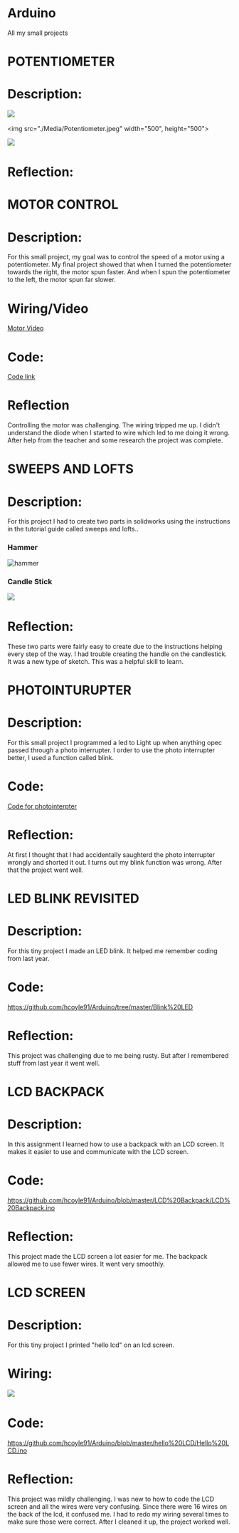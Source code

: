 # Arduino
All my small projects



# **POTENTIOMETER**

# **Description:**

![](https://i.ytimg.com/vi/xzq9rHTsv1Y/maxresdefault.jpg)

<img src="./Media/Potentiometer.jpeg" width="500", height="500">

![](https://i.ytimg.com/vi/yGvZ3Jly1mI/hqdefault.jpg)

# **Reflection:**



# **MOTOR CONTROL**

# **Description:**
For this small project, my goal was to control the speed of a motor using a potentiometer. My final project showed that when I turned the  potentiometer towards the right, the motor spun faster. And when I spun the potentiometer to the left, the motor spun far slower.

 # **Wiring/Video**

[Motor Video](https://www.youtube.com/watch?v=CYTWTmqcXOA)

# **Code:**

[Code link](https://github.com/hcoyle91/Arduino/blob/master/Motor%20Control/Motor%20Control.ino)

# **Reflection**

Controlling the motor was challenging. The wiring tripped me up. I didn't understand the diode when I started to wire which led to me doing it wrong. After help from the teacher and some research the project was complete. 


# **SWEEPS AND LOFTS**

# **Description:**

For this project I had to create two parts in solidworks using the instructions in the tutorial guide called sweeps and lofts.. 

### **Hammer**
![hammer](http://sites.psu.edu/ericrodriguez/wp-content/uploads/sites/35422/2015/12/Loft_Tutorial.png)

### **Candle Stick**
![](http://sites.psu.edu/azshamula46/wp-content/uploads/sites/16574/2014/10/Screen-Shot-2014-10-19-at-12.45.12-PM.png)

# **Reflection:**

These two parts were fairly easy to create due to the instructions helping every step of the way. I had trouble creating the handle on the candlestick. It was a new type of sketch. This was a helpful skill to learn.

# **PHOTOINTURUPTER**

# **Description:**
For this small project I programmed a led to Light up when anything opec passed through a photo interrupter. I order to use the photo interrupter better, I  used a function called blink.

# **Code:**

[Code for photointerpter](https://github.com/hcoyle91/Arduino/blob/master/photointerupter/photointerupter.ino)

# **Reflection:**
 At first I thought that I had accidentally saughterd the photo interrupter wrongly and shorted it out. I turns out my blink function was wrong. After that the project went well.
 
 # **LED BLINK REVISITED**
 
# **Description:**
For this tiny project I made an LED blink. It helped me remember coding from last year.

# **Code:**

https://github.com/hcoyle91/Arduino/tree/master/Blink%20LED


# **Reflection:**
This project was challenging due to me being rusty. But after I remembered stuff from last year it went well.

# **LCD BACKPACK**


# **Description:**

In this assignment I learned how to use a backpack with an LCD screen. It makes it easier to use and communicate with the LCD screen.

# **Code:**

https://github.com/hcoyle91/Arduino/blob/master/LCD%20Backpack/LCD%20Backpack.ino

# **Reflection:**

This project made the LCD screen a lot easier for me. The backpack allowed me to use fewer wires. It went very smoothly.

# **LCD SCREEN**

# **Description:**

For this tiny project I printed "hello lcd" on an lcd screen.

# **Wiring:**

![](https://www.arduino.cc/en/uploads/Tutorial/LCD_Base_bb_Fritz.png)

# **Code:**

https://github.com/hcoyle91/Arduino/blob/master/hello%20LCD/Hello%20LCD.ino

# **Reflection:**

This project was mildly challenging. I was new to how to code the LCD screen and all the wires were very confusing. Since there were 16 wires on the back of the lcd, it confused me. I had to redo my wiring several times to make sure those were correct. After I cleaned it up, the project worked well.
